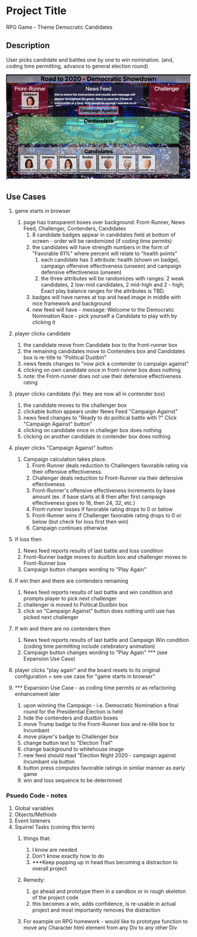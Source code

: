 # Project Title

RPG Game - Theme Democratic Candidates

## Description

User picks candidate and battles one by one to win nomination.
(and, coding time permitting, advance to general election round)

![Democratic Nomination](assets/images/wireframe.png)

## Use Cases

1.  game starts in browser 
    1. page has transparent boxes over background:  Front-Runner, News Feed, Challenger, Contenders, Candidates
        1. 8 candidate badges appear in candidates field at bottom of screen - order will be randomized (if coding time permits)
        2. the candidates will have strength numbers in the form of "Favorable 61%" where percent will relate to "health points"
            1. each candidate has 3 attribute:  health (shown on badge), campaign offensive effectiveness (unseen) and campaign
              defensive effectiveness (unseen) 
            2. the three attributes will be randomizes with ranges:  2 weak candidates, 2 low-mid candidates, 2 mid-high and 2 - high;
              Exact play balance ranges for the attributes is TBD.
        3. badges will have names at top and head image in middle with nice framework and background
        5. new feed will have - message:  Welcome to the Democratic Nomination Race - pick yourself a Candidate to play with by clicking it

2. player clicks candidate
    1. the candidate move from Candidate box to the front-runner box
    2. the remaining candidates move to Contenders box and Candidates box is re-title to "Political Dustbin"
    3. news feeds changes to  "now pick a contender to campaign against"
    4. clicking on own candidate once in front-runner box does nothing
    5. note: the Front-runner does not use their defensive effectiveness rating

3. player clicks candidate (fyi: they are now all in contender box)
    1. the candidate moves to the challenger box
    2. clickable button appears under News Feed "Campaign Against"
    3. news feed changes to "Ready to do political battle with <challenger name>?"  Click "Campaign Against" button"
    4. clicking on candidate once in challeger box does nothing
    4. clicking on another candidate in contender box does nothing

4. player clicks "Campaign Against" button
    1. Campaign calculation takes place.
        1.  Front-Runner deals reduction to Challengers favorable rating via their offensive effectiveness.
        2.  Challenger deals reduction to Front-Runner via their defensive effectiveness
        3.  Front-Runner's offensive effectiveness increments by base amount (ex. if base starts at 8 then after first campaign effectiveness goes to 16, then 24, 32, etc.)
        3.  Front-runner losses if favorable rating drops to 0 or below 
        4.  Front-Runner wins if Challenger favorable rating drops to 0 or below (but check for loss first then win)
        5.  Campaign continues otherwise

  2. If loss then
      1. News feed reports results of last battle and loss condition
      2. Front-Runner badge moves to dustbin box and challenger moves to Front-Runner box
      3. Campaign button changes wording to "Play Again"

  3. If win then and there are contenders remaining
      1. News feed reports results of last battle and win condition and prompts player to pick next challenger
      2. challenger is moved to Poltical Dustbin box
      2. click on "Campaign Against" button does nothing until use has picked next challenger

  4. If win and there are no contenders then 
      1. News feed reports results of last battle and Campaign Win condition (coding time permitting include celebratory animation)
      2. Campaign button changes wording to "Play Again"  *** (see Expansion Use Case)

5. player clicks "play again" and the board resets to its original configuration = see use case for "game starts in browser"

6. *** Expansion Use Case - as coding time permits or as refactoring enhancement later
    1. upon winning the Campaign - i.e. Democratic Nomination a final round for the Presidential Election is held
    2. hide the contenders and dustbin boxes
    3. move Trump badge to the Front-Runner box and re-title box to Incumbant
    4. move player's badge to Challenger box
    5. change button text to "Election Trail"
    6. change background to whitehouse image
    7. new feed should read "Election Night 2020 - campaign against Incumbant via button
    8. button press computes favorable ratings in simliar manner as early game 
    9. win and loss sequence to be determined

### Psuedo Code - notes

1. Global variables
2. Objects/Methods
3. Event listeners
4. Squirrel Tasks (coining this term)   
    1. things that: 
        1. I know are needed
        2. Don't know exactly how to do
        3. ***Keep popping up in head thus becoming a distraction to overall project
    2. Remedy:
        1. go ahead and prototype them in a sandbox or in rough skeleton of the project code
        2. this becomes a win, adds confidence, is re-usable in actual project and most importantly removes the distraction

    1. For example on RPG homework - would like to prototype function to move any Character html element from any Div to any other Div